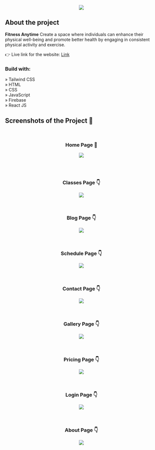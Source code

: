 <div align='center'><img src='https://user-images.githubusercontent.com/105128267/213878516-5072da91-0d7a-4dd8-95a8-0b405691dcc5.svg'/></div>

<h2>About the project</h2>

  <p><b>Fitness Anytime</b> Create a space where individuals can enhance their physical well-being and promote better health by engaging in consistent physical activity and exercise.</p>

👉 Live link for the website: <a href='https://portfolio-fitness-website.vercel.app/'>Link</a>

<h3>Build with:</h3>

» Tailwind CSS <br>
» HTML <br>
» CSS <br>
» JavaScript <br>
» Firebase<br>
» React JS

<h2>Screenshots of the Project 📸</h2>
<br>
<h3 align='center'>Home Page 🏡</h3>

<div align='center'>
<img src='https://github.com/Daystar/portfolio-fitness-website/blob/main/public/home.png'/>

</div>

<br><br>
<h3 align='center'>Classes Page 👇</h3>

<div align='center'>
<img src='https://github.com/Daystar/portfolio-fitness-website/blob/main/public/classes.png'/>
</div>
<br>
<br>
<h3 align='center'>Blog Page 👇</h3>

<div align='center'>
<img src='https://github.com/Daystar/portfolio-fitness-website/blob/main/public/blog.png'/>
</div>
<br>
<br>
<h3 align='center'>Schedule Page 👇</h3>

<div align='center'>
<img src='https://github.com/Daystar/portfolio-fitness-website/blob/main/public/schedule.png'/>
</div>
<br>
<br>
<h3 align='center'>Contact Page 👇</h3>

<div align='center'>
<img src='https://github.com/Daystar/portfolio-fitness-website/blob/main/public/contact.png'/>
</div>
<br>
<br>
<h3 align='center'>Gallery Page 👇</h3>

<div align='center'>
<img src='https://github.com/Daystar/portfolio-fitness-website/blob/main/public/gallery.png'/>
</div>
<br>
<br>
<h3 align='center'>Pricing Page 👇</h3>

<div align='center'>
<img src='https://user-images.githubusercontent.com/105128267/213879240-a164e827-f8ac-4248-a294-a620f9c530d7.png'/>
</div>
<br>
<br>
<h3 align='center'>Login Page 👇</h3>

<div align='center'>
<img src='https://user-images.githubusercontent.com/105128267/213879261-c4f4596c-0836-49b1-baa3-9abad0501486.png'/>
</div>
<br>
<br>
<h3 align='center'>About Page 👇</h3>

<div align='center'>
<img src='https://user-images.githubusercontent.com/105128267/213912643-6deef1ff-505d-4d21-8a96-88be2fee242a.png'/>
</div>
<br>
<br>
